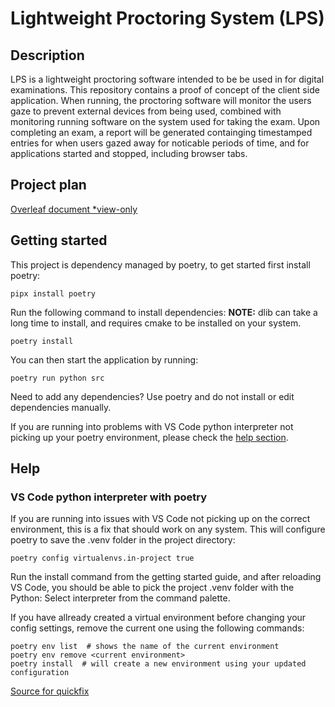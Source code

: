 # Lightweight Proctoring System (LPS)

## Description

LPS is a lightweight proctoring software intended to be be used in for digital examinations. This repository contains a proof of concept of the client side application. When running, the proctoring software will monitor the users gaze to prevent external devices from being used, combined with monitoring running software on the system used for taking the exam. Upon completing an exam, a report will be generated containging timestamped entries for when users gazed away for noticable periods of time, and for applications started and stopped, including browser tabs.

## Project plan

[Overleaf document *view-only](https://www.overleaf.com/read/tkbgctjyxbqk#17af24)

## Getting started

This project is dependency managed by poetry, to get started first install poetry:

```shell
pipx install poetry
```

Run the following command to install dependencies:
__NOTE:__ dlib can take a long time to install, and requires cmake to be installed on your system.

```shell
poetry install
```

You can then start the application by running:

```shell
poetry run python src
```

Need to add any dependencies? Use poetry and do not install or edit dependencies manually.

If you are running into problems with VS Code python interpreter not picking up your poetry environment, please check the [help section](#vs-code-python-interpreter-with-poetry).

## Help

### VS Code python interpreter with poetry

If you are running into issues with VS Code not picking up on the correct environment, this is a fix that should work on any system.
This will configure poetry to save the .venv folder in the project directory:

```shell
poetry config virtualenvs.in-project true
```

Run the install command from the getting started guide, and after reloading VS Code, you should be able to pick the project .venv folder with the Python: Select interpreter from the command palette.

If you have allready created a virtual environment before changing your config settings, remove the current one using the following commands:

```shell
poetry env list  # shows the name of the current environment
poetry env remove <current environment>
poetry install  # will create a new environment using your updated configuration
```

[Source for quickfix](https://stackoverflow.com/questions/59882884/vscode-doesnt-show-poetry-virtualenvs-in-select-interpreter-option)
